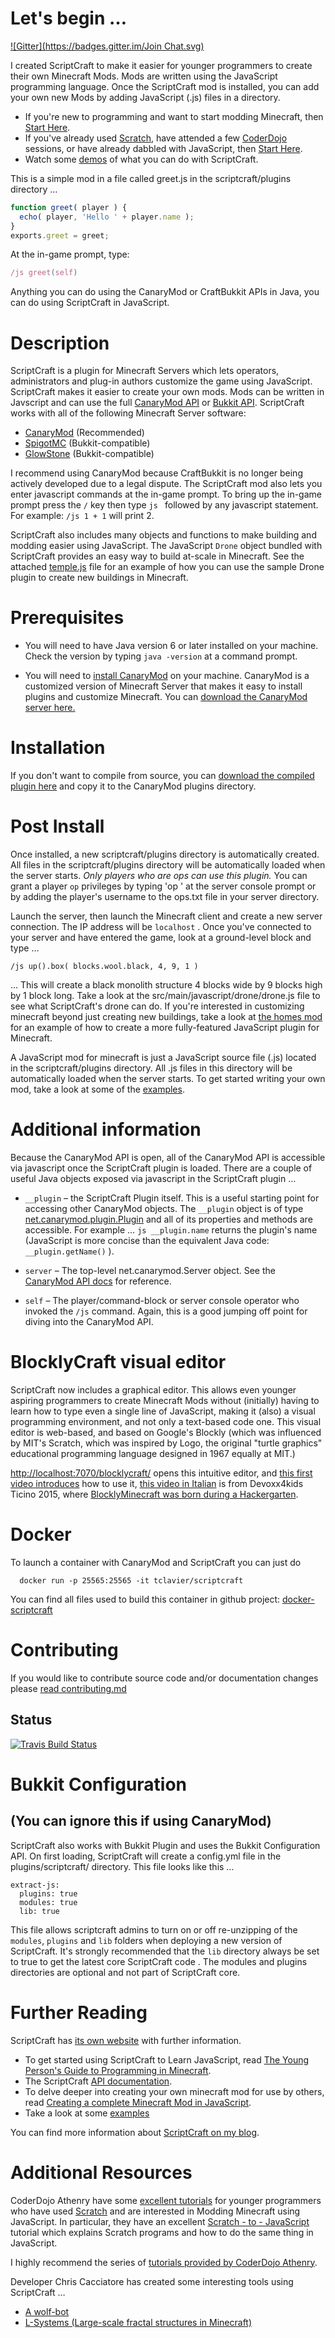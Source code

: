 # Let's begin &hellip;
[![Gitter](https://badges.gitter.im/Join Chat.svg)](https://gitter.im/walterhiggins/ScriptCraft?utm_source=badge&utm_medium=badge&utm_campaign=pr-badge&utm_content=badge)

I created ScriptCraft to make it easier for younger programmers to
create their own Minecraft Mods. Mods are written using the
JavaScript programming language. Once the ScriptCraft mod is
installed, you can add your own new Mods by adding JavaScript (.js)
files in a directory.

 * If you're new to programming and want to start modding Minecraft, then [Start Here][yp].
 * If you've already used [Scratch][scr], have attended a few
   [CoderDojo][cd] sessions, or have already dabbled with JavaScript,
   then [Start Here][cda].
 * Watch some [demos][ytpl] of what you can do with ScriptCraft.

This is a simple mod in a file called greet.js in the scriptcraft/plugins directory &hellip;

```javascript
function greet( player ) {
  echo( player, 'Hello ' + player.name );
}
exports.greet = greet;
```

At the in-game prompt, type:

```javascript
/js greet(self)
```

Anything you can do using the CanaryMod or CraftBukkit APIs in Java,
you can do using ScriptCraft in JavaScript.

# Description

ScriptCraft is a plugin for Minecraft Servers which lets operators,
administrators and plug-in authors customize the game using
JavaScript.  ScriptCraft makes it easier to create your own mods. Mods
can be written in Javscript and can use the full [CanaryMod API][cm]
or [Bukkit API][bukkit]. ScriptCraft works with all of the following Minecraft Server software:

* [CanaryMod][cm] (Recommended)
* [SpigotMC][spigot] (Bukkit-compatible)
* [GlowStone][gs] (Bukkit-compatible)

[spigot]: http://www.spigotmc.org/
[gs]: http://www.glowstone.net/

I recommend using CanaryMod because CraftBukkit is no longer being
actively developed due to a legal dispute. The ScriptCraft mod also
lets you enter javascript commands at the in-game prompt.  To bring up
the in-game prompt press the `/` key then type `js ` followed by any
javascript statement.  For example: `/js 1 + 1` will print 2.

ScriptCraft also includes many objects and functions to make building
and modding easier using JavaScript. The JavaScript `Drone` object
bundled with ScriptCraft provides an easy way to build at-scale in
Minecraft. See the attached [temple.js][temple] file for an example
of how you can use the sample Drone plugin to create new buildings in
Minecraft.

[drone]: https://github.com/walterhiggins/ScriptCraft/tree/master/src/main/javascript/drone/drone.js
[cottage]: https://github.com/walterhiggins/ScriptCraft/tree/master/src/main/js/plugins/drone/contrib/cottage.js
[temple]: https://github.com/walterhiggins/ScriptCraft/blob/master/src/main/js/plugins/drone/contrib/temple.js
[bukkit]: http://dl.bukkit.org/
[cm]: http://canarymod.net/

# Prerequisites

* You will need to have Java version 6 or later installed on your
  machine. Check the version by typing `java -version` at a command
  prompt.

* You will need to [install CanaryMod][ic] on your
  machine. CanaryMod is a customized version of Minecraft Server that
  makes it easy to install plugins and customize Minecraft.  You can
  [download the CanaryMod server here.][ic]

# Installation

If you don't want to compile from source, you can [download the
compiled plugin here][dl] and copy it to the CanaryMod plugins directory.

# Post Install

Once installed, a new scriptcraft/plugins directory is automatically
created.  All files in the scriptcraft/plugins directory will be
automatically loaded when the server starts.  *Only players who are
ops can use this plugin.* You can grant a player `op` privileges by
typing 'op <username>' at the server console prompt or by adding the
player's username to the ops.txt file in your server directory.

Launch the server, then launch the Minecraft client and create a new
server connection. The IP address will be `localhost` . Once you've
connected to your server and have entered the game, look at a
ground-level block and type &hellip;

    /js up().box( blocks.wool.black, 4, 9, 1 )

&hellip; This will create a black monolith structure 4 blocks wide by 9
blocks high by 1 block long.  Take a look at the
src/main/javascript/drone/drone.js file to see what ScriptCraft's
drone can do.  If you're interested in customizing minecraft beyond
just creating new buildings, take a look at [the homes mod][homes] for an example of how to create a more fully-featured JavaScript plugin for Minecraft.

A JavaScript mod for minecraft is just a JavaScript source file (.js)
located in the scriptcraft/plugins directory. All .js files in this
directory will be automatically loaded when the server starts. To get
started writing your own mod, take a look at some of the
[examples][examples].

[homes]: src/main/js/plugins/homes/homes.js
[examples]: src/main/js/plugins/examples/

# Additional information

Because the CanaryMod API is open, all of the CanaryMod API is accessible
via javascript once the ScriptCraft plugin is loaded. There are a
couple of useful Java objects exposed via javascript in the
ScriptCraft plugin &hellip;

 * `__plugin` &ndash; the ScriptCraft Plugin itself. This is a useful
   starting point for accessing other CanaryMod objects. The `__plugin`
   object is of type [net.canarymod.plugin.Plugin][api] and all
   of its properties and methods are accessible. For example &hellip; `js
   __plugin.name` returns the plugin's name
   (JavaScript is more concise than the equivalent Java code:
   `__plugin.getName()` ).

 * `server` &ndash; The top-level net.canarymod.Server object. See the [CanaryMod API docs][cmapi] for reference.

 * `self` &ndash; The player/command-block or server console operator who
   invoked the `/js` command. Again, this is a good jumping off point for
   diving into the CanaryMod API.

[dl]: http://scriptcraftjs.org/download/latest
[api]: https://ci.visualillusionsent.net/job/CanaryLib/javadoc/
[ic]: http://canarymod.net/releases
[cmapi]: https://ci.visualillusionsent.net/job/CanaryLib/javadoc/

# BlocklyCraft visual editor

ScriptCraft now includes a graphical editor. This allows even younger aspiring programmers
to create Minecraft Mods without (initially) having to learn how to type even a single line of JavaScript,
making it (also) a visual programming environment, and not only a text-based code one. This visual editor
is web-based, and based on Google's Blockly (which was influenced by MIT's Scratch, which was inspired by
Logo, the original "turtle graphics" educational programming language designed in 1967 equally at MIT.)

[http://localhost:7070/blocklycraft/](http://localhost:7070/blocklycraft/index.html) opens this intuitive editor, and [this first video introduces](https://www.youtube.com/watch?v=cat5f-Hy16k) how to use it, [this video in Italian](https://www.youtube.com/watch?v=83I8DzWjnNQ) is from Devoxx4kids Ticino 2015, where [BlocklyMinecraft was born during a Hackergarten](https://www.flickr.com/photos/132694685@N07/16616720023/in/set-72157649797804723).


# Docker 

To launch a container with CanaryMod and ScriptCraft you can just do 

      docker run -p 25565:25565 -it tclavier/scriptcraft

You can find all files used to build this container in github project: [docker-scriptcraft](https://github.com/tclavier/docker-scriptcraft)

# Contributing

If you would like to contribute source code and/or documentation changes please [read contributing.md][contrib]

## Status

[![Travis Build Status](https://api.travis-ci.org/walterhiggins/ScriptCraft.png)](http://travis-ci.org/walterhiggins/ScriptCraft)

# Bukkit Configuration 
## (You can ignore this if using CanaryMod)

ScriptCraft also works with Bukkit Plugin and uses the Bukkit Configuration
API. On first loading, ScriptCraft will create a config.yml file in
the plugins/scriptcraft/ directory. This file looks like this &hellip;

    extract-js:
      plugins: true
      modules: true
      lib: true

This file allows scriptcraft admins to turn on or off re-unzipping of the `modules`,
`plugins` and `lib` folders when deploying a new version of
ScriptCraft. It's strongly recommended that the `lib` directory always
be set to true to get the latest core ScriptCraft code . The modules
and plugins directories are optional and not part of ScriptCraft core.

# Further Reading

ScriptCraft has [its own website][website] with further information.

 * To get started using ScriptCraft to Learn JavaScript, read [The Young Person's Guide to Programming in Minecraft][yp].
 * The ScriptCraft [API documentation][api].
 * To delve deeper into creating your own minecraft mod for use by others, read [Creating a complete Minecraft Mod in JavaScript][mm].
 * Take a look at some [examples][ex]

You can find more information about [ScriptCraft on my blog][blog].

# Additional Resources

CoderDojo Athenry have some [excellent tutorials][cda] for younger
programmers who have used [Scratch][scr] and are interested in Modding
Minecraft using JavaScript.  In particular, they have an excellent
[Scratch - to - JavaScript][sj] tutorial which explains Scratch
programs and how to do the same thing in JavaScript.

I highly recommend the series of [tutorials provided by CoderDojo Athenry][cda].

Developer Chris Cacciatore has created some interesting tools using ScriptCraft &hellip;

 * [A wolf-bot][wb]
 * [L-Systems (Large-scale fractal structures in Minecraft)][ls] 
 
[wb]: https://github.com/cacciatc/wolfbot
[ls]: https://github.com/cacciatc/scriptcraft-lsystems

[blog]: http://walterhiggins.net/blog/cat-index-scriptcraft.html
[yp]: docs/YoungPersonsGuideToProgrammingMinecraft.md
[mm]: docs/Anatomy-of-a-Plugin.md
[api]: docs/API-Reference.md
[website]: http://scriptcraftjs.org/
[cd]: http://coderdojo.com/
[scr]: http://scratch.mit.edu/
[cda]: http://cdathenry.wordpress.com/category/modderdojo/
[ytpl]: http://www.youtube.com/watch?v=DDp20SKm43Y&list=PL4Tw0AgXQZH5BiFHqD2hXyXQi0-qFbGp_
[ex]: src/main/js/plugins/examples
[contrib]: contributing.md
[sj]: http://cdathenry.wordpress.com/2013/10/12/modderdojo-week-2-moving-from-scratch-to-javascript/
